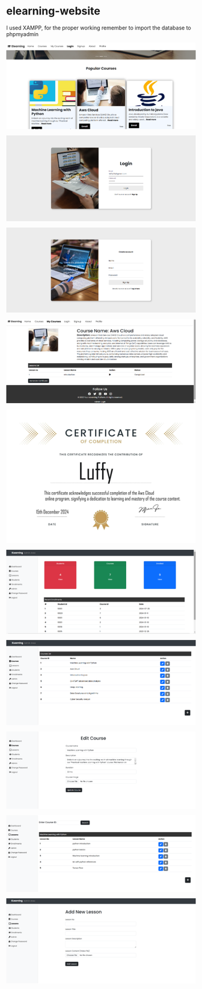 ﻿# elearning-website

I used XAMPP, for the proper working remember to import the database to phpmyadmin

![alt text](https://github.com/alwin-roy/elearning-website/blob/main/Screenshot%202024-12-15%20095929.png
)


![alt text](https://github.com/alwin-roy/elearning-website/blob/main/Screenshot%202024-12-15%20095956.png
)

![alt text](https://github.com/alwin-roy/elearning-website/blob/main/Screenshot%202024-12-15%20100008.png
)

![alt text](https://github.com/alwin-roy/elearning-website/blob/main/Screenshot%202024-12-15%20100052.png
)


![alt text](https://github.com/alwin-roy/elearning-website/blob/main/certificate%20(1).jpg
)

![alt text](https://github.com/alwin-roy/elearning-website/blob/main/Screenshot%202024-12-15%20100136.png
)


![alt text](https://github.com/alwin-roy/elearning-website/blob/main/Screenshot%202024-12-15%20100145.png
)


![alt text](https://github.com/alwin-roy/elearning-website/blob/main/Screenshot%202024-12-15%20100157.png
)

![alt text](https://github.com/alwin-roy/elearning-website/blob/main/Screenshot%202024-12-15%20100222.png
)


![alt text](https://github.com/alwin-roy/elearning-website/blob/main/Screenshot%202024-12-15%20100234.png
)

